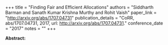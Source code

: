 +++
title = "Finding Fair and Efficient Allocations"
authors = "Siddharth Barman and Sanath Kumar Krishna Murthy and Rohit Vaish"
paper_link = "http://arxiv.org/abs/1707.04731"
publication_details = "CoRR, abs/1707.04731, 2017, url: <a href='http://arxiv.org/abs/1707.04731' target='_blank'>http://arxiv.org/abs/1707.04731</a>."
conference_date = "2017"
notes = ""
+++

<b>Abstract:</b>
